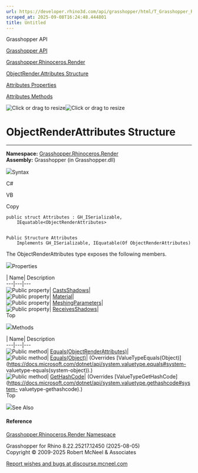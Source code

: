```yaml
---
url: https://developer.rhino3d.com/api/grasshopper/html/T_Grasshopper_Rhinoceros_Render_ObjectRender_Attributes.htm
scraped_at: 2025-09-08T16:24:48.444801
title: Untitled
---
```


Grasshopper API

[Grasshopper API](../html/723c01da-9986-4db2-8f53-6f3a7494df75.htm
"Grasshopper API")

[Grasshopper.Rhinoceros.Render](../html/N_Grasshopper_Rhinoceros_Render.htm
"Grasshopper.Rhinoceros.Render")

[ObjectRender.Attributes
Structure](../html/T_Grasshopper_Rhinoceros_Render_ObjectRender_Attributes.htm
"ObjectRender.Attributes Structure")

[Attributes
Properties](../html/Properties_T_Grasshopper_Rhinoceros_Render_ObjectRender_Attributes.htm
"Attributes Properties")

[Attributes
Methods](../html/Methods_T_Grasshopper_Rhinoceros_Render_ObjectRender_Attributes.htm
"Attributes Methods")

![Click or drag to resize](../icons/TocOpen.gif)![Click or drag to
resize](../icons/TocClose.gif)

# ObjectRenderAttributes Structure  
  
---  
  
**Namespace:**
[Grasshopper.Rhinoceros.Render](N_Grasshopper_Rhinoceros_Render.htm)  
**Assembly:** Grasshopper (in Grasshopper.dll)

![](../icons/SectionExpanded.png)Syntax

C#

VB

Copy

    
    
    public struct Attributes : GH_ISerializable, 
    	IEquatable<ObjectRenderAttributes>
    
    
    Public Structure Attributes
    	Implements GH_ISerializable, IEquatable(Of ObjectRenderAttributes)

The ObjectRenderAttributes type exposes the following members.

![](../icons/SectionExpanded.png)Properties

| Name| Description  
---|---|---  
![Public property](../icons/pubproperty.gif)|
[CastsShadows](P_Grasshopper_Rhinoceros_Render_ObjectRender_Attributes_CastsShadows.htm)|  
![Public property](../icons/pubproperty.gif)|
[Material](P_Grasshopper_Rhinoceros_Render_ObjectRender_Attributes_Material.htm)|  
![Public property](../icons/pubproperty.gif)|
[MeshingParameters](P_Grasshopper_Rhinoceros_Render_ObjectRender_Attributes_MeshingParameters.htm)|  
![Public property](../icons/pubproperty.gif)|
[ReceivesShadows](P_Grasshopper_Rhinoceros_Render_ObjectRender_Attributes_ReceivesShadows.htm)|  
Top

![](../icons/SectionExpanded.png)Methods

| Name| Description  
---|---|---  
![Public method](../icons/pubmethod.gif)|
[Equals(ObjectRenderAttributes)](M_Grasshopper_Rhinoceros_Render_ObjectRender_Attributes_Equals.htm)|  
![Public method](../icons/pubmethod.gif)|
[Equals(Object)](M_Grasshopper_Rhinoceros_Render_ObjectRender_Attributes_Equals_1.htm)|
(Overrides
[ValueTypeEquals(Object)](https://docs.microsoft.com/dotnet/api/system.valuetype.equals#system-
valuetype-equals\(system-object\)).)  
![Public method](../icons/pubmethod.gif)|
[GetHashCode](M_Grasshopper_Rhinoceros_Render_ObjectRender_Attributes_GetHashCode.htm)|
(Overrides
[ValueTypeGetHashCode](https://docs.microsoft.com/dotnet/api/system.valuetype.gethashcode#system-
valuetype-gethashcode).)  
Top

![](../icons/SectionExpanded.png)See Also

#### Reference

[Grasshopper.Rhinoceros.Render Namespace](N_Grasshopper_Rhinoceros_Render.htm)

Grasshopper for Rhino 8.22.25217.12450 (2025-08-05)  
Copyright © 2009-2025 Robert McNeel & Associates

[Report wishes and bugs at
discourse.mcneel.com](https://discourse.mcneel.com/c/grasshopper)

